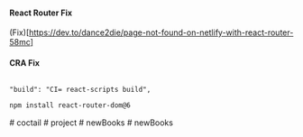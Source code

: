 #### React Router Fix

(Fix)[https://dev.to/dance2die/page-not-found-on-netlify-with-react-router-58mc]

#### CRA Fix

```

"build": "CI= react-scripts build",

```

```sh
npm install react-router-dom@6
```
#   c o c t a i l  
 #   p r o j e c t  
 #   n e w B o o k s  
 # newBooks

